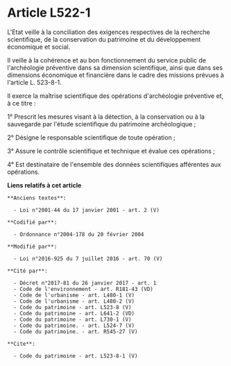 # Article L522-1

L'Etat veille à la conciliation des exigences respectives de la recherche scientifique, de la conservation du patrimoine et
du développement économique et social. 

Il veille à la cohérence et au bon fonctionnement du service public de l'archéologie préventive dans sa dimension
scientifique, ainsi que dans ses dimensions économique et financière dans le cadre des missions prévues à l'article L.
523-8-1. 

Il exerce la maîtrise scientifique des opérations d'archéologie préventive et, à ce titre : 

1° Prescrit les mesures visant à la détection, à la conservation ou à la sauvegarde par l'étude scientifique du patrimoine
archéologique ; 

2° Désigne le responsable scientifique de toute opération ; 

3° Assure le contrôle scientifique et technique et évalue ces opérations ; 

4° Est destinataire de l'ensemble des données scientifiques afférentes aux opérations.

**Liens relatifs à cet article**

	**Anciens textes**:

	  - Loi n°2001-44 du 17 janvier 2001 - art. 2 (V)

	**Codifié par**:

	  - Ordonnance n°2004-178 du 20 février 2004

	**Modifié par**:

	  - Loi n°2016-925 du 7 juillet 2016 - art. 70 (V)

	**Cité par**:

	  - Décret n°2017-81 du 26 janvier 2017 - art. 1
	  - Code de l'environnement - art. R181-43 (VD)
	  - Code de l'urbanisme - art. L480-1 (V)
	  - Code de l'urbanisme - art. L480-2 (V)
	  - Code du patrimoine - art. L523-8 (V)
	  - Code du patrimoine - art. L641-2 (VD)
	  - Code du patrimoine - art. L730-1 (V)
	  - Code du patrimoine. - art. L524-7 (V)
	  - Code du patrimoine. - art. R545-27 (V)

	**Cite**:

	  - Code du patrimoine - art. L523-8-1 (V)
